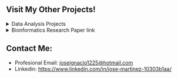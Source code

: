
## Visit My Other Projects!
<details><summary>Data Analysis Projects</summary>
  
  - [See All Data Alaysis Projects]()
  - [Project 1]()
  - [Project 2]()
  - [Project 3]()
  - [Project 4]()
</details>
  
<details><summary>Bionformatics Research Paper link</summary>
  
  - https://github.com/marjose2/Martinez_Porfolio/tree/main/Research%20Project
 
</details>
</details>

## Contact Me:

+ Profesional Email: joseignacio1225@hotmail.com
+ Linkedin: https://www.linkedin.com/in/jose-martinez-10303b1aa/
